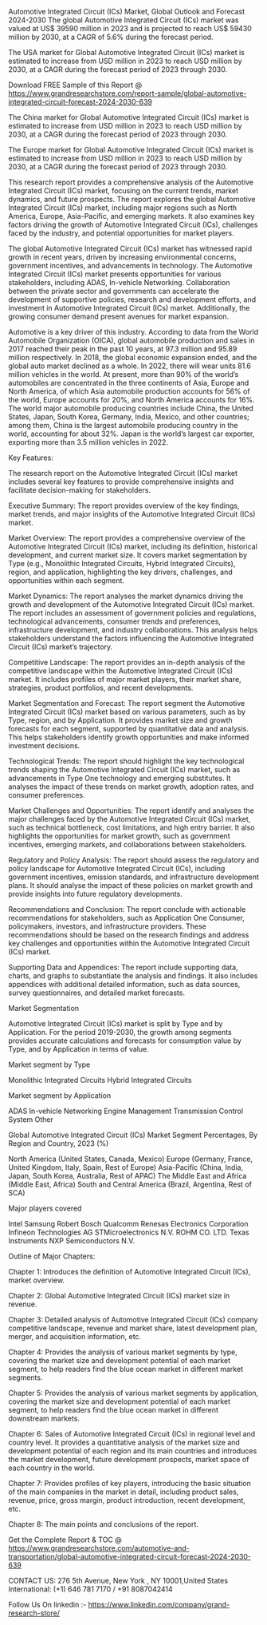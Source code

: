 Automotive Integrated Circuit (ICs) Market, Global Outlook and Forecast 2024-2030
The global Automotive Integrated Circuit (ICs) market was valued at US$ 39590 million in 2023 and is projected to reach US$ 59430 million by 2030, at a CAGR of 5.6% during the forecast period.

The USA market for Global Automotive Integrated Circuit (ICs) market is estimated to increase from USD million in 2023 to reach USD million by 2030, at a CAGR during the forecast period of 2023 through 2030.

Download FREE Sample of this Report @ https://www.grandresearchstore.com/report-sample/global-automotive-integrated-circuit-forecast-2024-2030-639

The China market for Global Automotive Integrated Circuit (ICs) market is estimated to increase from USD million in 2023 to reach USD million by 2030, at a CAGR during the forecast period of 2023 through 2030.

The Europe market for Global Automotive Integrated Circuit (ICs) market is estimated to increase from USD million in 2023 to reach USD million by 2030, at a CAGR during the forecast period of 2023 through 2030.

This research report provides a comprehensive analysis of the Automotive Integrated Circuit (ICs) market, focusing on the current trends, market dynamics, and future prospects. The report explores the global Automotive Integrated Circuit (ICs) market, including major regions such as North America, Europe, Asia-Pacific, and emerging markets. It also examines key factors driving the growth of Automotive Integrated Circuit (ICs), challenges faced by the industry, and potential opportunities for market players.

The global Automotive Integrated Circuit (ICs) market has witnessed rapid growth in recent years, driven by increasing environmental concerns, government incentives, and advancements in technology. The Automotive Integrated Circuit (ICs) market presents opportunities for various stakeholders, including ADAS, In-vehicle Networking. Collaboration between the private sector and governments can accelerate the development of supportive policies, research and development efforts, and investment in Automotive Integrated Circuit (ICs) market. Additionally, the growing consumer demand present avenues for market expansion.

Automotive is a key driver of this industry. According to data from the World Automobile Organization (OICA), global automobile production and sales in 2017 reached their peak in the past 10 years, at 97.3 million and 95.89 million respectively. In 2018, the global economic expansion ended, and the global auto market declined as a whole. In 2022, there will wear units 81.6 million vehicles in the world. At present, more than 90% of the world’s automobiles are concentrated in the three continents of Asia, Europe and North America, of which Asia automobile production accounts for 56% of the world, Europe accounts for 20%, and North America accounts for 16%. The world major automobile producing countries include China, the United States, Japan, South Korea, Germany, India, Mexico, and other countries; among them, China is the largest automobile producing country in the world, accounting for about 32%. Japan is the world’s largest car exporter, exporting more than 3.5 million vehicles in 2022.

Key Features:

The research report on the Automotive Integrated Circuit (ICs) market includes several key features to provide comprehensive insights and facilitate decision-making for stakeholders.

Executive Summary: The report provides overview of the key findings, market trends, and major insights of the Automotive Integrated Circuit (ICs) market.

Market Overview: The report provides a comprehensive overview of the Automotive Integrated Circuit (ICs) market, including its definition, historical development, and current market size. It covers market segmentation by Type (e.g., Monolithic Integrated Circuits, Hybrid Integrated Circuits), region, and application, highlighting the key drivers, challenges, and opportunities within each segment.

Market Dynamics: The report analyses the market dynamics driving the growth and development of the Automotive Integrated Circuit (ICs) market. The report includes an assessment of government policies and regulations, technological advancements, consumer trends and preferences, infrastructure development, and industry collaborations. This analysis helps stakeholders understand the factors influencing the Automotive Integrated Circuit (ICs) market’s trajectory.

Competitive Landscape: The report provides an in-depth analysis of the competitive landscape within the Automotive Integrated Circuit (ICs) market. It includes profiles of major market players, their market share, strategies, product portfolios, and recent developments.

Market Segmentation and Forecast: The report segment the Automotive Integrated Circuit (ICs) market based on various parameters, such as by Type, region, and by Application. It provides market size and growth forecasts for each segment, supported by quantitative data and analysis. This helps stakeholders identify growth opportunities and make informed investment decisions.

Technological Trends: The report should highlight the key technological trends shaping the Automotive Integrated Circuit (ICs) market, such as advancements in Type One technology and emerging substitutes. It analyses the impact of these trends on market growth, adoption rates, and consumer preferences.

Market Challenges and Opportunities: The report identify and analyses the major challenges faced by the Automotive Integrated Circuit (ICs) market, such as technical bottleneck, cost limitations, and high entry barrier. It also highlights the opportunities for market growth, such as government incentives, emerging markets, and collaborations between stakeholders.

Regulatory and Policy Analysis: The report should assess the regulatory and policy landscape for Automotive Integrated Circuit (ICs), including government incentives, emission standards, and infrastructure development plans. It should analyse the impact of these policies on market growth and provide insights into future regulatory developments.

Recommendations and Conclusion: The report conclude with actionable recommendations for stakeholders, such as Application One Consumer, policymakers, investors, and infrastructure providers. These recommendations should be based on the research findings and address key challenges and opportunities within the Automotive Integrated Circuit (ICs) market.

Supporting Data and Appendices: The report include supporting data, charts, and graphs to substantiate the analysis and findings. It also includes appendices with additional detailed information, such as data sources, survey questionnaires, and detailed market forecasts.

Market Segmentation

Automotive Integrated Circuit (ICs) market is split by Type and by Application. For the period 2019-2030, the growth among segments provides accurate calculations and forecasts for consumption value by Type, and by Application in terms of value.

Market segment by Type

Monolithic Integrated Circuits
Hybrid Integrated Circuits

Market segment by Application

ADAS
In-vehicle Networking
Engine Management
Transmission Control System
Other

Global Automotive Integrated Circuit (ICs) Market Segment Percentages, By Region and Country, 2023 (%)

North America (United States, Canada, Mexico)
Europe (Germany, France, United Kingdom, Italy, Spain, Rest of Europe)
Asia-Pacific (China, India, Japan, South Korea, Australia, Rest of APAC)
The Middle East and Africa (Middle East, Africa)
South and Central America (Brazil, Argentina, Rest of SCA)

Major players covered

Intel
Samsung
Robert Bosch
Qualcomm
Renesas Electronics Corporation
Infineon Technologies AG
STMicroelectronics N.V.
ROHM CO. LTD.
Texas Instruments
NXP Semiconductors N.V.

Outline of Major Chapters:

Chapter 1: Introduces the definition of Automotive Integrated Circuit (ICs), market overview.

Chapter 2: Global Automotive Integrated Circuit (ICs) market size in revenue.

Chapter 3: Detailed analysis of Automotive Integrated Circuit (ICs) company competitive landscape, revenue and market share, latest development plan, merger, and acquisition information, etc.

Chapter 4: Provides the analysis of various market segments by type, covering the market size and development potential of each market segment, to help readers find the blue ocean market in different market segments.

Chapter 5: Provides the analysis of various market segments by application, covering the market size and development potential of each market segment, to help readers find the blue ocean market in different downstream markets.

Chapter 6: Sales of Automotive Integrated Circuit (ICs) in regional level and country level. It provides a quantitative analysis of the market size and development potential of each region and its main countries and introduces the market development, future development prospects, market space of each country in the world.

Chapter 7: Provides profiles of key players, introducing the basic situation of the main companies in the market in detail, including product sales, revenue, price, gross margin, product introduction, recent development, etc.

Chapter 8: The main points and conclusions of the report.

Get the Complete Report & TOC @ https://www.grandresearchstore.com/automotive-and-transportation/global-automotive-integrated-circuit-forecast-2024-2030-639

CONTACT US:
276 5th Avenue, New York , NY 10001,United States
International: (+1) 646 781 7170 / +91 8087042414

Follow Us On linkedin :- https://www.linkedin.com/company/grand-research-store/
